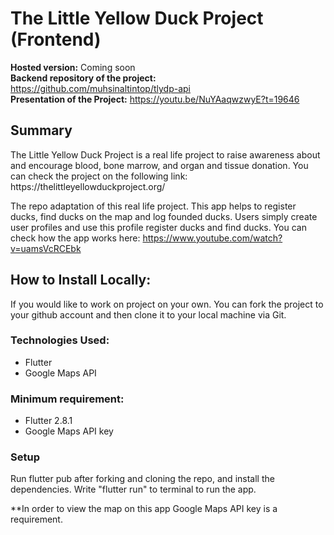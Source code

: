 <h1>The Little Yellow Duck Project (Frontend)</h1>
  
  
  <b>Hosted version:</b> Coming soon <br >
  <b>Backend repository of the project:</b> https://github.com/muhsinaltintop/tlydp-api <br >
  <b>Presentation of the Project:</b> https://youtu.be/NuYAaqwzwyE?t=19646


<h2>Summary</h2>
The Little Yellow Duck Project is a real life project to raise awareness about and encourage blood, bone marrow, and organ and tissue donation. You can check the project on the following link: https://thelittleyellowduckproject.org/

The repo adaptation of this real life project. This app helps to register ducks, find ducks on the map and log founded ducks. 
Users simply create user profiles and use this profile register ducks and find ducks. You can check how the app works here:
https://www.youtube.com/watch?v=uamsVcRCEbk


<h2>How to Install Locally:</h2> 
If you would like to work on project on your own. You can fork the project to your github account and then clone it to your local machine via Git.
<br>
<h3>Technologies Used:</h3>
<ul>
  <li>Flutter</li>
  <li>Google Maps API</li>
</ul>


<h3>Minimum requirement:</h3>
<ul>
  <li>Flutter 2.8.1</li>
  <li>Google Maps API key </li>
 </ul>


<h3>Setup</h3>
Run flutter pub after forking and cloning the repo, and install the dependencies. 
Write "flutter run" to terminal to run the app.

**In order to view the map on this app Google Maps API key is a requirement.
